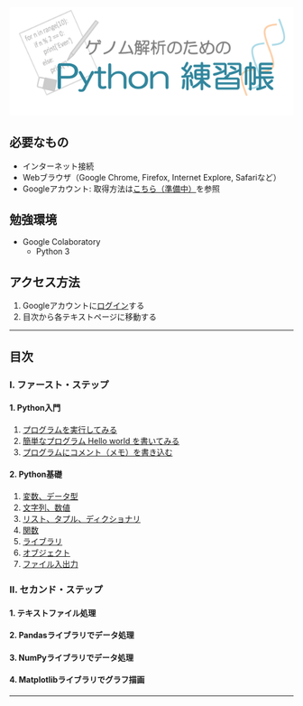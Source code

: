 ![ゲノム解析のためのPython練習帳](https://github.com/qqep685d/MyIMGs/blob/master/logo/python_exercises.png?raw=true "logo")

## 必要なもの
- インターネット接続
- Webブラウザ（Google Chrome, Firefox, Internet Explore, Safariなど）
- Googleアカウント: 取得方法は[こちら（準備中）]()を参照  

## 勉強環境
- Google Colaboratory
	- Python 3

## アクセス方法
1. Googleアカウントに[ログイン](https://accounts.google.com/ServiceLogin)する
1. 目次から各テキストページに移動する

---

## 目次

### I. ファースト・ステップ

#### 1. Python入門
1. [プログラムを実行してみる](https://colab.research.google.com/github/qqep685d/Python_exercises/blob/master/textbook/I-1-1.ipynb)
1. [簡単なプログラム Hello world を書いてみる](https://colab.research.google.com/github/qqep685d/Python_exercises/blob/master/textbook/I-1-2.ipynb)
1. [プログラムにコメント（メモ）を書き込む](https://colab.research.google.com/github/qqep685d/Python_exercises/blob/master/textbook/I-1-3.ipynb)

#### 2. Python基礎
1. [変数、データ型]()
1. [文字列、数値]()
1. [リスト、タプル、ディクショナリ]()
1. [関数]()
1. [ライブラリ]()
1. [オブジェクト]()
1. [ファイル入出力]()

### II. セカンド・ステップ

#### 1. テキストファイル処理

#### 2. Pandasライブラリでデータ処理

#### 3. NumPyライブラリでデータ処理

#### 4. Matplotlibライブラリでグラフ描画

---
